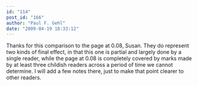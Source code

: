 ```yaml
---
id: "114"
post_id: "166"
author: "Paul F. Gehl"
date: "2009-04-19 18:33:12"
---
```

Thanks for this comparison to the page at 0.08, Susan. They do represent two kinds of final effect, in that this one is partial and largely done by a single reader, while the page at 0.08 is completely covered by marks made by at least three childish readers across a period of time we cannot determine. I will add a few notes there, just to make that point clearer to other readers.
